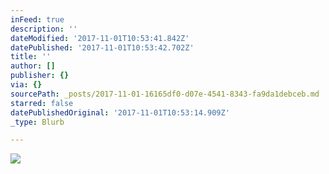 ```yaml
---
inFeed: true
description: ''
dateModified: '2017-11-01T10:53:41.842Z'
datePublished: '2017-11-01T10:53:42.702Z'
title: ''
author: []
publisher: {}
via: {}
sourcePath: _posts/2017-11-01-16165df0-d07e-4541-8343-fa9da1debceb.md
starred: false
datePublishedOriginal: '2017-11-01T10:53:14.909Z'
_type: Blurb

---
```

![](https://the-grid-user-content.s3-us-west-2.amazonaws.com/3488008b-daee-4d95-a71d-ba0598325239.png)